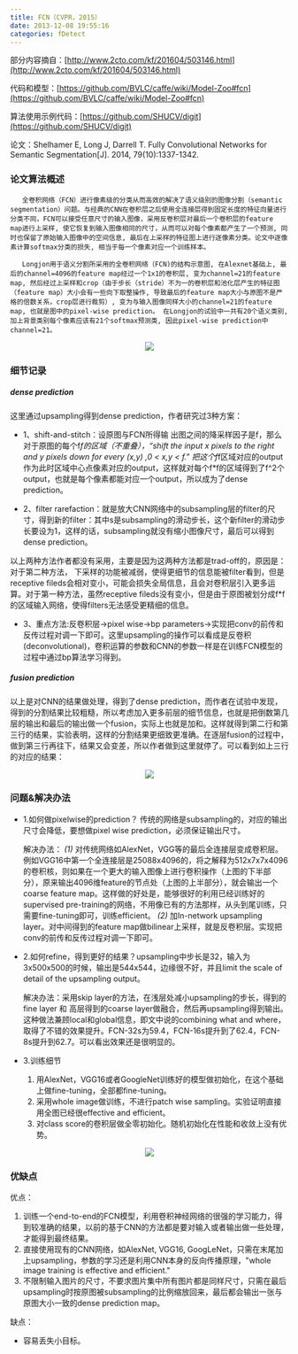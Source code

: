 ```yaml
---
title: FCN（CVPR，2015）
date: 2013-12-08 19:55:16
categories: fDetect
---
```


<script type="text/javascript" src="http://cdn.mathjax.org/mathjax/latest/MathJax.js?config=default"></script>

部分内容摘自：[http://www.2cto.com/kf/201604/503146.html](http://www.2cto.com/kf/201604/503146.html)

代码和模型：[https://github.com/BVLC/caffe/wiki/Model-Zoo#fcn](https://github.com/BVLC/caffe/wiki/Model-Zoo#fcn)

算法使用示例代码：[https://github.com/SHUCV/digit](https://github.com/SHUCV/digit)

论文：Shelhamer E, Long J, Darrell T. Fully Convolutional Networks for Semantic Segmentation[J]. 2014, 79(10):1337-1342. 

### 论文算法概述

       全卷积网络（FCN）进行像素级的分类从而高效的解决了语义级别的图像分割（semantic segmentation）问题。与经典的CNN在卷积层之后使用全连接层得到固定长度的特征向量进行分类不同，FCN可以接受任意尺寸的输入图像，采用反卷积层对最后一个卷积层的feature map进行上采样, 使它恢复到输入图像相同的尺寸，从而可以对每个像素都产生了一个预测, 同时也保留了原始输入图像中的空间信息, 最后在上采样的特征图上进行逐像素分类。论文中逐像素计算softmax分类的损失, 相当于每一个像素对应一个训练样本。

       Longjon用于语义分割所采用的全卷积网络（FCN)的结构示意图, 在Alexnet基础上, 最后的channel=4096的feature map经过一个1x1的卷积层, 变为channel=21的feature map, 然后经过上采样和crop（由于步长（stride）不为一的卷积层和池化层产生的特征图（feature map）大小会有一些向下取整操作, 导致最后的feature map大小与原图不是严格的倍数关系，crop层进行裁剪）, 变为与输入图像同样大小的channel=21的feature map, 也就是图中的pixel-wise prediction。 在Longjon的试验中一共有20个语义类别, 加上背景类别每个像素应该有21个softmax预测类, 因此pixel-wise prediction中channel=21。

<center><img src="{{ site.baseurl }}/images/pdDetect/fcn1.jpg"></center>

### 细节记录

##### dense prediction

这里通过upsampling得到dense prediction，作者研究过3种方案：

* 1、shift-and-stitch：设原图与FCN所得输 出图之间的降采样因子是f，那么对于原图的每个f*f的区域（不重叠），“shift the input x pixels to the right and y pixels down for every (x,y) ,0 < x,y < f." 把这个f*f区域对应的output作为此时区域中心点像素对应的output，这样就对每个f*f的区域得到了f^2个output，也就是每个像素都能对应一个output，所以成为了dense prediction。

* 2、filter rarefaction：就是放大CNN网络中的subsampling层的filter的尺寸，得到新的filter：其中s是subsampling的滑动步长，这个新filter的滑动步长要设为1，这样的话，subsampling就没有缩小图像尺寸，最后可以得到dense prediction。

以上两种方法作者都没有采用，主要是因为这两种方法都是trad-off的，原因是：对于第二种方法， 下采样的功能被减弱，使得更细节的信息能被filter看到，但是receptive fileds会相对变小，可能会损失全局信息，且会对卷积层引入更多运算。对于第一种方法，虽然receptive fileds没有变小，但是由于原图被划分成f*f的区域输入网络，使得filters无法感受更精细的信息。

* 3、重点方法:反卷积层->pixel wise->bp parameters->实现把conv的前传和反传过程对调一下即可。这里upsampling的操作可以看成是反卷积(deconvolutional)，卷积运算的参数和CNN的参数一样是在训练FCN模型的过程中通过bp算法学习得到。
    
##### fusion prediction

以上是对CNN的结果做处理，得到了dense prediction，而作者在试验中发现，得到的分割结果比较粗糙，所以考虑加入更多前层的细节信息，也就是把倒数第几层的输出和最后的输出做一个fusion，实际上也就是加和。这样就得到第二行和第三行的结果，实验表明，这样的分割结果更细致更准确。在逐层fusion的过程中，做到第三行再往下，结果又会变差，所以作者做到这里就停了。可以看到如上三行的对应的结果：

<center><img src="{{ site.baseurl }}/images/pdDetect/fcn2.jpg"></center>


### 问题&解决办法

* 1.如何做pixelwise的prediction？ 传统的网络是subsampling的，对应的输出尺寸会降低，要想做pixel wise prediction，必须保证输出尺寸。

    解决办法：
    *(1)* 对传统网络如AlexNet，VGG等的最后全连接层变成卷积层。例如VGG16中第一个全连接层是25088x4096的，将之解释为512x7x7x4096的卷积核，则如果在一个更大的输入图像上进行卷积操作（上图的下半部分），原来输出4096维feature的节点处（上图的上半部分），就会输出一个coarse feature map。这样做的好处是，能够很好的利用已经训练好的supervised pre-training的网络，不用像已有的方法那样，从头到尾训练，只需要fine-tuning即可，训练efficient。 
    *(2)* 加In-network upsampling layer。对中间得到的feature map做bilinear上采样，就是反卷积层。实现把conv的前传和反传过程对调一下即可。

* 2.如何refine，得到更好的结果？upsampling中步长是32，输入为3x500x500的时候，输出是544x544，边缘很不好，并且limit the scale of detail of the upsampling output。

     解决办法：采用skip layer的方法，在浅层处减小upsampling的步长，得到的fine layer 和 高层得到的coarse layer做融合，然后再upsampling得到输出。这种做法兼顾local和global信息，即文中说的combining what and where，取得了不错的效果提升。FCN-32s为59.4，FCN-16s提升到了62.4，FCN-8s提升到62.7。可以看出效果还是很明显的。

* 3.训练细节

   1. 用AlexNet，VGG16或者GoogleNet训练好的模型做初始化，在这个基础上做fine-tuning，全部都fine-tuning。
   2. 采用whole image做训练，不进行patch wise sampling。实验证明直接用全图已经很effective and efficient。
   3. 对class score的卷积层做全零初始化。随机初始化在性能和收敛上没有优势。

<center><img src="{{ site.baseurl }}/images/pdDetect/fcn3.jpg"></center>

### 优缺点

优点：

1. 训练一个end-to-end的FCN模型，利用卷积神经网络的很强的学习能力，得到较准确的结果，以前的基于CNN的方法都是要对输入或者输出做一些处理，才能得到最终结果。
2. 直接使用现有的CNN网络，如AlexNet, VGG16, GoogLeNet，只需在末尾加上upsampling，参数的学习还是利用CNN本身的反向传播原理，"whole image training is effective and efficient."
3. 不限制输入图片的尺寸，不要求图片集中所有图片都是同样尺寸，只需在最后upsampling时按原图被subsampling的比例缩放回来，最后都会输出一张与原图大小一致的dense prediction map。

缺点：

* 容易丢失小目标。


